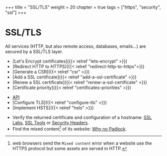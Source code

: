 +++
title = "SSL/TLS"
weight = 20
chapter = true
tags = ["https", "security", "ssl"]
+++

# SSL/TLS

All services (HTTP, but also remote access, databases, emails...) are secured by a SSL/TLS layer.

- [Let's Encrypt certificates]({{< relref "lets-encrypt" >}})
- [Redirect HTTP to HTTPS]({{< relref "redirect-http-to-https">}})
- [Generate a CSR]({{< relref "csr" >}})
- [Add a SSL certificate]({{< relref "add-a-ssl-certificate" >}})
- [Renew a SSL certificate]({{< relref "renew-a-ssl-certificate" >}})
- [Certificate priority]({{< relref "certificates-priorities" >}})

* [API](https://api.alwaysdata.com/v1/ssl/doc/)
* [Configure TLS]({{< relref "configure-tls" >}})
* [Implement HSTS]({{< relref "hsts" >}})

- Verify the returned certificate and configuration of a hostname: [SSL Labs](https://www.ssllabs.com), [SSL Tools](https://ssl-tools.net/) or [Security Headers](https://securityheaders.com).
- Find the mixed content[^1] of its website: [Why no Padlock](https://www.whynopadlock.com/).

[^1]: web browsers send the `Mixed content` error when a website use the HTTPS protocol but some assets are served in HTTP.
